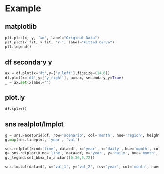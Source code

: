 # Example

## matplotlib
```python
plt.plot(x, y, 'ko', label="Original Data")
plt.plot(x_fit, y_fit, 'r-', label="Fitted Curve")
plt.legend()
```

## df secondary y
```python
ax = df.plot(x='dt',y=['y_left'],figsize=(14,6))
df.plot(x='dt',y=['y_right'], ax=ax, secondary_y=True)
_ = ax.set(xlabel='')
```

## plot.ly
```python
df.iplot()
```

## sns realplot/lmplot
```python
g = sns.FacetGrid(df, row='scenario', col='month', hue='region', height=1.5, aspect=3, sharex=False)
g.map(sns.lineplot, 'year', 'val')

sns.relplot(kind='line', data=df, x='year', y='daily', hue='month', col='type', height=6, aspect=1.5)
g= sns.relplot(kind='line', data=df, x='year', y='daily', hue='month', style='type', height=6, aspect=1.5)
g._legend.set_bbox_to_anchor([0.36,0.72])

sns.lmplot(data=df, x='val_1', y='val_2', row='year', col='month', hue='type')
```
